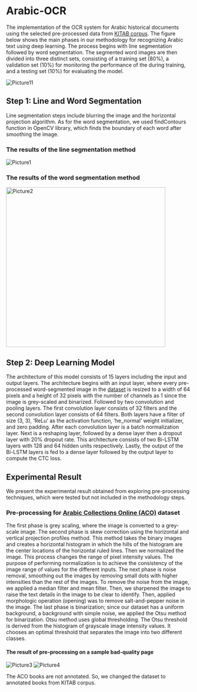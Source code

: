 # Arabic-OCR
The implementation of the OCR system for Arabic historical documents using the selected pre-processed data from [KITAB corpus](https://kitab-corpus-metadata.azurewebsites.net). The figure below shows the main phases in our methodology for recognizing Arabic text using deep learning. The process begins with line segmentation followed by word segmentation. The segmented word images are then divided into three distinct sets, consisting of a training set (80%), a validation set (10%) for monitoring the performance of the during training, and a testing set (10%) for evaluating the model. 

![Picture11](https://user-images.githubusercontent.com/66424485/219355638-5d2ed8c8-81f5-4f63-9b0f-b67dfd393318.png)



## Step 1: Line and Word Segmentation
 Line segmentation steps include blurring the image and the horizontal projection algorithm. As for the word segmentation, we used findContours function in OpenCV library, which finds the boundary of each word after smoothing the image.
 ### The results of the line segmentation method 
 ![Picture1](https://user-images.githubusercontent.com/66424485/218825258-fcd33957-fb59-4bc3-a514-c42edd87a9d1.jpg)
 ### The results of the word segmentation method 
 <img width="433" alt="Picture2" src="https://user-images.githubusercontent.com/66424485/218825345-33da5ba8-fce3-4520-b554-b948723c97e3.png">
 
## Step 2:	Deep Learning Model
The architecture of this model consists of 15 layers including the input and output layers. The architecture begins with an input layer, where every pre-processed word-segmented image in the [dataset](https://drive.google.com/drive/folders/1tAP2gsbRKr6pm9vVxaRMvhUHPfX6omTI?usp=share_link)  is resized to a width of 64 pixels and a height of 32 pixels with the number of channels as 1 since the image is grey-scaled and binarized. Followed by two convolution and pooling layers. The first convolution layer consists of 32 filters and the second convolution layer consists of 64 filters. Both layers have a filter of size (3, 3), ‘ReLu’ as the activation function, ‘he_normal’ weight initializer, and zero padding. After each convolution layer is a batch normalization layer. Next is a reshaping layer, followed by a dense layer then a dropout layer with 20% dropout rate. This architecture consists of two Bi-LSTM layers with 128 and 64 hidden units respectively. Lastly, the output of the Bi-LSTM layers is fed to a dense layer followed by the output layer to compute the CTC loss.

## Experimental Result
We present the experimental result obtained from exploring pre-processing techniques, which were tested but not included in the methodology steps.
 ### Pre-processing for [Arabic Collections Online (ACO)](https://dlib.nyu.edu/aco/) dataset
 The first phase is grey scaling, where the image is converted to a grey-scale image. The second phase is skew correction using the horizontal and vertical projection profiles method. This method takes the binary images and creates a horizontal histogram in which the hills of the histogram are the center locations of the horizontal ruled lines. Then we normalized the image. This process changes the range of pixel intensity values. The purpose of performing normalization is to achieve the consistency of the image range of values for the different inputs. The next phase is noise removal, smoothing out the images by removing small dots with higher intensities than the rest of the images. To remove the noise from the image, we applied a median filter and mean filter. Then, we sharpened the image to raise the text details in the image to be clear to identify. Then, applied morphologic operation (opening) was to remove salt-and-pepper noise in the image. The last phase is binarization; since our dataset has a uniform background, a background with simple noise, we applied the Otsu method for binarization. Otsu method uses global thresholding. The Otsu threshold is derived from the histogram of grayscale image intensity values. It chooses an optimal threshold that separates the image into two different classes. 
 #### The result of pre-processing on a sample bad-quality page
 ![Picture3](https://user-images.githubusercontent.com/66424485/218853941-3de2c799-ee24-4a7a-88aa-c797106662d5.jpg)  ![Picture4](https://user-images.githubusercontent.com/66424485/218853991-0fe4c599-e280-4638-8644-005b2204faeb.jpg)

The ACO books are not annotated. So, we changed the dataset to annotated books from KITAB corpus.
 
